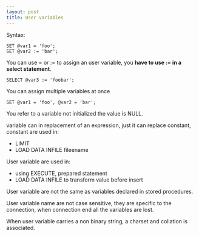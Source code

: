 ```yaml
---
layout: post
title: User variables
---
```


Syntax:

	SET @var1 = 'foo';
	SET @var2 := 'bar';

You can use = or := to assign an user variable, you __have to use := in a select statement__.

	SELECT @var3 := 'foobar';

You can assign multiple variables at once

	SET @var1 = 'foo', @var2 = 'bar';

You refer to a variable not initialized the value is NULL. 

variable can in replacement of an expression, just it can replace constant, constant are used in: 

 - LIMIT
 - LOAD DATA INFILE fileename

User variable are used in: 

 - using EXECUTE, prepared statement
 - LOAD DATA INFILE to transform value before insert

User variable are not the same as variables declared in stored procedures. 

User variable name are not case sensitive, they are specific to the connection, when connection end all the variables are lost. 

When user variable carries a non binary string, a charset and collation is associated. 
